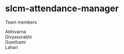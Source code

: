 # slcm-attendance-manager
<h> Team members </h>
<p> Abhivarna <br>
    Divyasurabhi <br>
    Gowthami <br>
    Lahari <br>
</p>